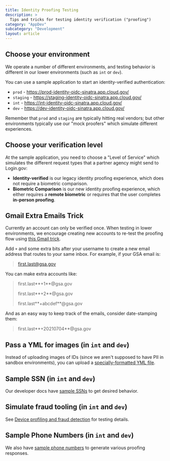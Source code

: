 ```yaml
---
title: Identity Proofing Testing
description: >
  Tips and tricks for testing identity verification ("proofing")
category: "AppDev"
subcategory: "Development"
layout: article
---
```


## Choose your environment

We operate a number of different environments, and testing behavior is different in our lower environments (such as `int` or `dev`). 

You can use a sample application to start an identity-verified authentication: 
* `prod` - https://prod-identity-oidc-sinatra.app.cloud.gov/
* `staging` - https://staging-identity-oidc-sinatra.app.cloud.gov/
* `int` - https://int-identity-oidc-sinatra.app.cloud.gov/
* `dev` - https://dev-identity-oidc-sinatra.app.cloud.gov/

Remember that `prod` and `staging` are typically hitting real vendors; but other environments typically use our "mock proofers" which simulate different experiences.

## Choose your verification level

At the sample application, you need to choose a "Level of Service" which simulates the different request types that a partner agency might send to Login.gov: 
* **Identity-verified** is our legacy identity proofing experience, which does not require a biometric comparison.
* **Biometric Comparison** is our new identity proofing experience, which either requires a **remote biometric** or requires that the user completes **in-person proofing**.

## Gmail Extra Emails Trick

Currently an account can only be verified once. When testing in lower environments, we
encourage creating new accounts to re-test the proofing flow using [this Gmail trick][gmail-trick].

Add `+` and some extra bits after your username to create a new email address that routes to your
same inbox. For example, if your GSA email is:

> first.last@gsa.gov

You can make extra accounts like:

> first.last**+1**@gsa.gov
>
> first.last**+2**@gsa.gov
>
> first.last**+abcdef**@gsa.gov

And as an easy way to keep track of the emails, consider date-stamping them:

> first.last**+20210704**@gsa.gov

[gmail-trick]: https://gmail.googleblog.com/2008/03/2-hidden-ways-to-get-more-from-your.html

## Pass a YML for images (in `int` and `dev`)

Instead of uploading images of IDs (since we aren't supposed to have PII in sandbox environments),
you can upload a [specially-formatted YML file](https://developers.login.gov/testing/#data-testing).

## Sample SSN (in `int` and `dev`)

Our developer docs have [sample SSNs](https://developers.login.gov/testing/#personal-information-verification)
to get desired behavior.

## Simulate fraud tooling (in `int` and `dev`)

See [Device profiling and fraud detection](/articles/device-profiling.html) for testing details.

## Sample Phone Numbers (in `int` and `dev`)

We also have [sample phone numbers](https://developers.login.gov/testing/#phone-number-verification)
to generate various proofing responses.
